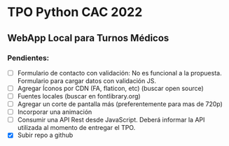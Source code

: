 # TPO Python CAC 2022
## WebApp Local para Turnos Médicos

### Pendientes:
- [ ] Formulario de contacto con validación: No es funcional a la propuesta. Formulario para cargar datos con validación JS.
- [ ] Agregar Íconos por CDN (FA, flaticon, etc) (buscar open source)
- [ ] Fuentes locales (buscar en fontlibrary.org)
- [ ] Agregar un corte de pantalla más (preferentemente para mas de 720p)
- [ ] Incorporar una animación
- [ ] Consumir una API Rest desde JavaScript. Deberá informar la API utilizada al
momento de entregar el TPO.
- [x] Subir repo a github
